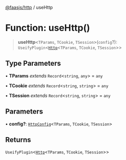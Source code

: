 [@faasjs/http](../README.md) / useHttp

# Function: useHttp()

> **useHttp**\<`TParams`, `TCookie`, `TSession`\>(`config`?): `UseifyPlugin`\<[`Http`](../classes/Http.md)\<`TParams`, `TCookie`, `TSession`\>\>

## Type Parameters

• **TParams** *extends* `Record`\<`string`, `any`\> = `any`

• **TCookie** *extends* `Record`\<`string`, `string`\> = `any`

• **TSession** *extends* `Record`\<`string`, `string`\> = `any`

## Parameters

• **config?**: [`HttpConfig`](../type-aliases/HttpConfig.md)\<`TParams`, `TCookie`, `TSession`\>

## Returns

`UseifyPlugin`\<[`Http`](../classes/Http.md)\<`TParams`, `TCookie`, `TSession`\>\>
